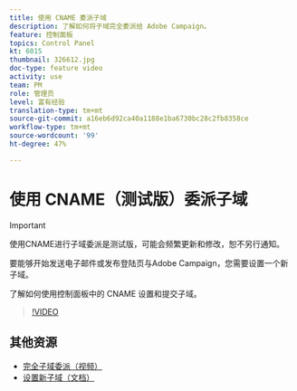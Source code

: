 ```yaml
---
title: 使用 CNAME 委派子域
description: 了解如何将子域完全委派给 Adobe Campaign。
feature: 控制面板
topics: Control Panel
kt: 6015
thumbnail: 326612.jpg
doc-type: feature video
activity: use
team: PM
role: 管理员
level: 富有经验
translation-type: tm+mt
source-git-commit: a16eb6d92ca40a1188e1ba6730bc28c2fb8358ce
workflow-type: tm+mt
source-wordcount: '99'
ht-degree: 47%

---
```



# 使用 CNAME（测试版）委派子域

>[!IMPORTANT]
>
> 使用CNAME进行子域委派是测试版，可能会频繁更新和修改，恕不另行通知。

要能够开始发送电子邮件或发布登陆页与Adobe Campaign，您需要设置一个新子域。

了解如何使用控制面板中的 CNAME 设置和提交子域。

>[!VIDEO](https://video.tv.adobe.com/v/326612?quality=12)

## 其他资源

* [完全子域委派（视频）](./subdomain-delegation.md)
* [设置新子域（文档）](https://docs.adobe.com/content/help/zh-Hans/control-panel/using/subdomains-and-certificates/setting-up-new-subdomain.html)
